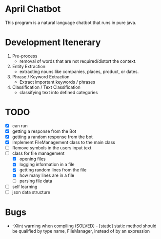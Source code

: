 # April Chatbot
This program is a natural language chatbot that runs in pure java.


# Development Itenerary
1. Pre-process
	- removal of words that are not required/distort the context.
2. Entity Extraction
	- extracting nouns like companies, places, product, or dates.
3. Phrase / Keyword Extraction
	- Extract important keywords / phrases
4. Classification / Text Classification
	- classifying text into defined categories

# TODO
- [x] can run
- [x] getting a response from the Bot
- [x] getting a random response from the bot
- [x] Implement FileManagement class to the main class
- [ ] Remove symbols in the users input text
- [ ] class for file management
	- [x] opening files
	- [x] logging information in a file
	- [x] getting random lines from the file
	- [x] how many lines are in a file
	- [ ] parsing file data
- [ ] self learning
- [ ] json data structure

# Bugs
- -Xlint warning when compiling (SOLVED)
		-  [static] static method should be qualified by type name, FileManager, instead of by an expression
